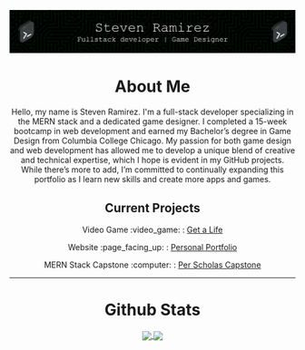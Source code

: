 ![Header](./github-header-image.png)
<div align="center">
  <h1> About Me</h1>
  <p> Hello, my name is Steven Ramirez. I'm a full-stack developer specializing in the MERN stack and a dedicated game designer. I completed a 15-week bootcamp in web development and earned my Bachelor’s degree in Game Design from Columbia College Chicago. My passion for both game design and web development has allowed me to develop a unique blend of creative and technical expertise, which I hope is evident in my GitHub projects. While there’s more to add, I’m committed to continually expanding this portfolio as I learn new skills and create more apps and games. </p>
  <h2> Current Projects</h2>
  <p>Video Game :video_game: : <a href="https://github.com/sramirez124/GetALife">Get a Life</a></p>
  <p>Website :page_facing_up: : <a href="https://github.com/sramirez124/GetALife">Personal Portfolio</a></p>
  <p>MERN Stack Capstone :computer: : <a href="https://github.com/sramirez124/CAP325.9-Capstone-Completion">Per Scholas Capstone</a></p>
</div>
<hr>

<div align="center">
<h1>Github Stats</h1>
<a href="https://github.com/anuraghazra/github-readme-stats">
    <img height=200 align="center" src="https://github-readme-stats.vercel.app/api?username=sramirez124&theme=merko" />
</a>
<a href="https://github.com/anuraghazra/convoychat">
  <img height=200 align="center" src="https://github-readme-stats.vercel.app/api/top-langs?username=sramirez124&layout=compact&langs_count=8&card_width=320&theme=merko" />
</a>  
</div>
<!--
**sramirez124/sramirez124** is a ✨ _special_ ✨ repository because its `README.md` (this file) appears on your GitHub profile.

Here are some ideas to get you started:

- 🔭 I’m currently working on ...
- 🌱 I’m currently learning ...
- 👯 I’m looking to collaborate on ...
- 🤔 I’m looking for help with ...
- 💬 Ask me about ...
- 📫 How to reach me: ...
- 😄 Pronouns: ...
- ⚡ Fun fact: ...
-->
